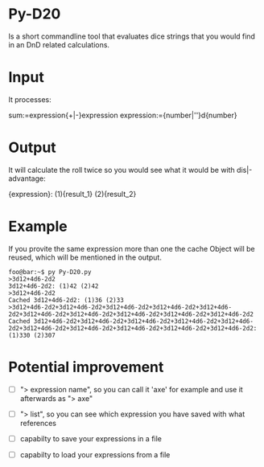 # Py-D20

Is a short commandline tool that evaluates dice strings that you would find in an DnD related calculations.

# Input

It processes:

sum:=expression{+|-}expression
expression:={number|''}d{number}

# Output

It will calculate the roll twice so you would see what it would be with dis|-advantage:

{expression}: (1){result_1} (2){result_2}

# Example

If you provite the same expression more than one the cache Object will be reused, which will be mentioned in the output.

```console
foo@bar:~$ py Py-D20.py
>3d12+4d6-2d2
3d12+4d6-2d2: (1)42 (2)42
>3d12+4d6-2d2
Cached 3d12+4d6-2d2: (1)36 (2)33
>3d12+4d6-2d2+3d12+4d6-2d2+3d12+4d6-2d2+3d12+4d6-2d2+3d12+4d6-2d2+3d12+4d6-2d2+3d12+4d6-2d2+3d12+4d6-2d2+3d12+4d6-2d2+3d12+4d6-2d2                
Cached 3d12+4d6-2d2+3d12+4d6-2d2+3d12+4d6-2d2+3d12+4d6-2d2+3d12+4d6-2d2+3d12+4d6-2d2+3d12+4d6-2d2+3d12+4d6-2d2+3d12+4d6-2d2+3d12+4d6-2d2: (1)330 (2)307
```

# Potential improvement

- [ ] "> expression name", so you can call it 'axe' for example and use it afterwards as "> axe"
- [ ] "> list", so you can see which expression you have saved with what references
- [ ] capabilty to save your expressions in a file
- [ ] capabilty to load your expressions from a file

